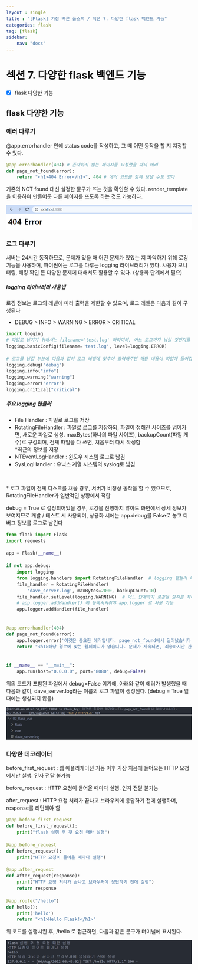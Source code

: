```yaml
---
layout : single
title : "[Flask] 가장 빠른 풀스택 / 섹션 7. 다양한 flask 백엔드 기능"
categories: flask
tag: [flask]
sidebar:
    nav: "docs"
---
```


# 섹션 7. 다양한 flask 백엔드 기능

-  [x] flask 다양한 기능

## flask 다양한 기능

### 에러 다루기

@app.errorhandler 안에 status code를 작성하고, 그 때 어떤 동작을 할 지 지정할 수 있다.

```python
@app.errorhandler(404) # 존재하지 않는 페이지를 요청했을 때의 에러
def page_not_found(error):
    return "<h1>404 Error</h1>", 404 # 에러 코드를 함께 보낼 수도 있다
```

기존의 NOT found 대신 설정한 문구가 뜨는 것을 확인할 수 있다. render_template을 이용하여 만들어둔 다른 페이지를 뜨도록 하는 것도 가능하다.

<img src="/images/flask/9.png">

### 로그 다루기

서버는 24시간 동작하므로, 문제가 있을 때 어떤 문제가 있었는 지 파악하기 위해 로깅 기능을 사용하며, 파이썬에는 로그를 다루는 logging 라이브러리가 있다. 사용자 모니터링, 해킹 확인 든 다양한 문제에 대해서도 활용할 수 있다. (상용화 단계에서 필요)

##### logging 라이브러리 사용법

로깅 정보는 로그의 레벨에 따라 출력을 제한할 수 있으며, 로그 레벨은 다음과 같이 구성된다

- DEBUG > INFO > WARNING > ERROR > CRITICAL

```python
import logging
# 파일로 남기기 위해서는 filename='test.log' 파라미터, 어느 로그까지 남길 것인지를 level 로 설정 가능
logging.basicConfig(filename='test.log', level=logging.ERROR)

# 로그를 남길 부분에 다음과 같이 로그 레벨에 맞추어 출력해주면 해당 내용이 파일에 들어감
logging.debug("debug")
logging.info("info")
logging.warning("warning")
logging.error("error")
logging.critical("critical")
```

##### 주요 logging 핸들러

 - File Handler : 파일로 로그를 저장
 - RotatingFileHandler : 파일로 로그를 저장하되, 파일이 정해진 사이즈를 넘어가면, 새로운 파일로 생성. maxBytes(하나의 파일 사이즈), backupCount(파일 개수)로 구성되며, 전체 파일을 다 쓰면, 처음부터 다시 작성함<br>\*최근의 정보를 저장
 - NTEventLogHandler : 윈도우 시스템 로그로 남김
 - SysLogHandler : 유닉스 계열 시스템의 syslog로 남김

<br>

\* 로그 파일이 전체 디스크를 채울 경우, 서버가 비정상 동작을 할 수 있으므로, RotatingFileHandler가 일반적인 상황에서 적합


debug = True 로 설정되어있을 경우, 로깅을 진행하지 않아도 화면에서 상세 정보가 보여지므로 개발 / 테스트 시 사용되며, 상용화 시에는 app.debug를 False로 놓고 디버그 정보를 로그로 남긴다

```python
from flask import Flask
import requests

app = Flask(__name__)

if not app.debug:
    import logging
    from logging.handlers import RotatingFileHandler  # logging 핸들러 이름을 적어줌
    file_handler = RotatingFileHandler(
        'dave_server.log', maxBytes=2000, backupCount=10)
    file_handler.setLevel(logging.WARNING)  # 어느 단계까지 로깅을 할지를 적어줌
    # app.logger.addHandler() 에 등록시켜줘야 app.logger 로 사용 가능
    app.logger.addHandler(file_handler)


@app.errorhandler(404)
def page_not_found(error):
    app.logger.error('이것은 중요한 에러입니다. page_not_found에서 일어났습니다.')
    return "<h1>해당 경로에 맞는 웹페이지가 없습니다. 문제가 지속되면, 죄송하지만 관리자에게 연락해주세요</h1>", 404


if __name__ == "__main__":
    app.run(host="0.0.0.0", port="8080", debug=False)
```

위의 코드가 포함된 파일에서 debug=False 이기에, 아래와 같이 에러가 발생했을 때 다음과 같이, dave_server.log라는 이름의 로그 파일이 생성된다. (debug = True 일 때에는 생성되지 않음)

<img src = "/images/flask/10.png">


<img src = "/images/flask/11.png">


### 다양한 데코레이터

before_first_request : 웹 애플리케이션 기동 이후 가장 처음에 들어오는 HTTP 요청에서만 실행. 인자 전달 불가능

before_request : HTTP 요청이 들어올 때마다 실행. 인자 전달 불가능

after_request : HTTP 요청 처리가 끝나고 브라우저에 응답하기 전에 실행하며, response를 리턴해야 함

```python
@app.before_first_request
def before_first_request():
    print("flask 실행 후 첫 요청 때만 실행")

@app.before_request
def before_request():
    print("HTTP 요청이 들어올 때마다 실행")

@app.after_request
def after_request(response):
    print("HTTP 요청 처리가 끝나고 브라우저에 응답하기 전에 실행")
    return response

@app.route("/hello")
def hello():
    print('hello')
    return "<h1>Hello Flask!</h1>"
```

위 코드를 실행시킨 후, /hello 로 접근하면, 다음과 같은 문구가 터미널에 표시된다. 

<img src = "/images/flask/12.png">